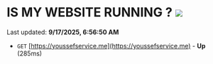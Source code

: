 # IS MY WEBSITE RUNNING ? [![](https://img.shields.io/static/v1?label=Sponsor&message=%E2%9D%A4&logo=GitHub&color=%23fe8e86)](https://github.com/sponsors/Youssef-Lehmam)

Last updated: **9/17/2025, 6:56:50 AM**

- `GET` [https://youssefservice.me](https://youssefservice.me) - **Up** (285ms)
